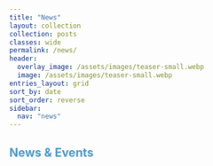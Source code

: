 ```yaml
---
title: "News"
layout: collection
collection: posts
classes: wide
permalink: /news/
header:
  overlay_image: /assets/images/teaser-small.webp
  image: /assets/images/teaser-small.webp
entries_layout: grid
sort_by: date
sort_order: reverse
sidebar:
  nav: "news"
---
```


## <span style='color: #4C97C3;'>News & Events</span>

<BR>